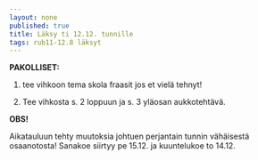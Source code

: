 ```yaml
---
layout: none
published: true
title: Läksy ti 12.12. tunnille
tags: rub11-12.8 läksyt
---
```

**PAKOLLISET:**

1. tee vihkoon tema skola fraasit jos et vielä tehnyt!

2. Tee vihkosta s. 2 loppuun ja s. 3 yläosan aukkotehtävä.

**OBS!**

Aikatauluun tehty muutoksia johtuen perjantain tunnin vähäisestä osaanotosta! Sanakoe siirtyy pe 15.12. ja kuuntelukoe to 14.12. 